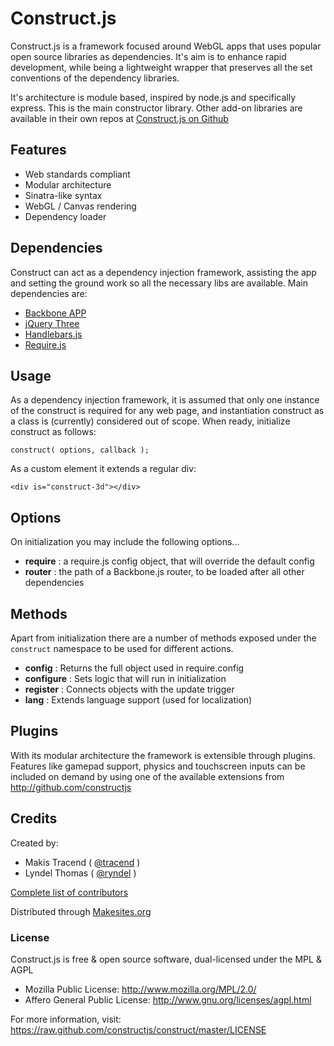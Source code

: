 # Construct.js

Construct.js is a framework  focused around WebGL apps that uses popular open source libraries as dependencies. It's aim is to enhance rapid development, while being a lightweight wrapper that preserves all the set conventions of the dependency libraries.

It's architecture is module based, inspired by node.js and specifically express. This is the main constructor library. Other add-on libraries are available in their own repos at [Construct.js on Github](http://github.com/constructjs)


## Features

* Web standards compliant
* Modular architecture
* Sinatra-like syntax
* WebGL / Canvas rendering
* Dependency loader


## Dependencies

Construct can act as a dependency injection framework, assisting the app and setting the ground work so all the necessary libs are available. Main dependencies are:

* [Backbone APP](http://github.com/makesites/backbone-app)
* [jQuery Three](http://github.com/makesites/jquery-three)
* [Handlebars.js](http://github.com/wycats/handlebars.js)
* [Require.js](https://github.com/jrburke/requirejs)


## Usage

As a dependency injection framework, it is assumed that only one instance of the construct is required for any web page, and instantiation construct as a class is (currently) considered out of scope. When ready, initialize construct as follows:
```
construct( options, callback );
```

As a custom element it extends a regular div:
```
<div is="construct-3d"></div>
```


## Options

On initialization you may include the following options...

* **require** : a require.js config object, that will override the default config
* **router** : the path of a Backbone.js router, to be loaded after all other dependencies


## Methods

Apart from initialization there are a number of methods exposed under the ```construct``` namespace to be used for different actions.

* **config** : Returns the full object used in require.config
* **configure** : Sets logic that will run in initialization
* **register** : Connects objects with the update trigger
* **lang** : Extends language support (used for localization)


## Plugins

With its modular architecture the framework is extensible through plugins. Features like gamepad support, physics and touchscreen inputs can be included on demand by using one of the available extensions from http://github.com/constructjs



## Credits

Created by:
* Makis Tracend ( [@tracend](http://github.com/tracend) )
* Lyndel Thomas ( [@ryndel](http://github.com/ryndel) )

[Complete list of contributors](https://github.com/constructjs/construct/graphs/contributors)


Distributed through [Makesites.org](http://makesites.org)

### License

Construct.js is free & open source software, dual-licensed under the MPL & AGPL

* Mozilla Public License: http://www.mozilla.org/MPL/2.0/
* Affero General Public License: http://www.gnu.org/licenses/agpl.html

For more information, visit: https://raw.github.com/constructjs/construct/master/LICENSE
